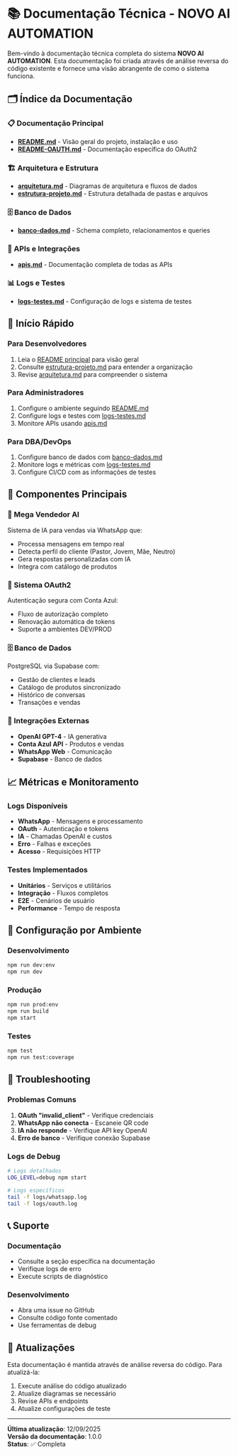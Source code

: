 # 📚 Documentação Técnica - NOVO AI AUTOMATION

Bem-vindo à documentação técnica completa do sistema **NOVO AI AUTOMATION**. Esta documentação foi criada através de análise reversa do código existente e fornece uma visão abrangente de como o sistema funciona.

## 🗂️ Índice da Documentação

### 📋 Documentação Principal
- **[README.md](../README.md)** - Visão geral do projeto, instalação e uso
- **[README-OAUTH.md](../README-OAUTH.md)** - Documentação específica do OAuth2

### 🏗️ Arquitetura e Estrutura
- **[arquitetura.md](./arquitetura.md)** - Diagramas de arquitetura e fluxos de dados
- **[estrutura-projeto.md](./estrutura-projeto.md)** - Estrutura detalhada de pastas e arquivos

### 🗄️ Banco de Dados
- **[banco-dados.md](./banco-dados.md)** - Schema completo, relacionamentos e queries

### 🔌 APIs e Integrações
- **[apis.md](./apis.md)** - Documentação completa de todas as APIs

### 📊 Logs e Testes
- **[logs-testes.md](./logs-testes.md)** - Configuração de logs e sistema de testes

## 🚀 Início Rápido

### Para Desenvolvedores
1. Leia o [README principal](../README.md) para visão geral
2. Consulte [estrutura-projeto.md](./estrutura-projeto.md) para entender a organização
3. Revise [arquitetura.md](./arquitetura.md) para compreender o sistema

### Para Administradores
1. Configure o ambiente seguindo [README.md](../README.md)
2. Configure logs e testes com [logs-testes.md](./logs-testes.md)
3. Monitore APIs usando [apis.md](./apis.md)

### Para DBA/DevOps
1. Configure banco de dados com [banco-dados.md](./banco-dados.md)
2. Monitore logs e métricas com [logs-testes.md](./logs-testes.md)
3. Configure CI/CD com as informações de testes

## 🎯 Componentes Principais

### 🤖 Mega Vendedor AI
Sistema de IA para vendas via WhatsApp que:
- Processa mensagens em tempo real
- Detecta perfil do cliente (Pastor, Jovem, Mãe, Neutro)
- Gera respostas personalizadas com IA
- Integra com catálogo de produtos

### 🔐 Sistema OAuth2
Autenticação segura com Conta Azul:
- Fluxo de autorização completo
- Renovação automática de tokens
- Suporte a ambientes DEV/PROD

### 🗄️ Banco de Dados
PostgreSQL via Supabase com:
- Gestão de clientes e leads
- Catálogo de produtos sincronizado
- Histórico de conversas
- Transações e vendas

### 🔗 Integrações Externas
- **OpenAI GPT-4** - IA generativa
- **Conta Azul API** - Produtos e vendas
- **WhatsApp Web** - Comunicação
- **Supabase** - Banco de dados

## 📈 Métricas e Monitoramento

### Logs Disponíveis
- **WhatsApp** - Mensagens e processamento
- **OAuth** - Autenticação e tokens
- **IA** - Chamadas OpenAI e custos
- **Erro** - Falhas e exceções
- **Acesso** - Requisições HTTP

### Testes Implementados
- **Unitários** - Serviços e utilitários
- **Integração** - Fluxos completos
- **E2E** - Cenários de usuário
- **Performance** - Tempo de resposta

## 🔧 Configuração por Ambiente

### Desenvolvimento
```bash
npm run dev:env
npm run dev
```

### Produção
```bash
npm run prod:env
npm run build
npm start
```

### Testes
```bash
npm test
npm run test:coverage
```

## 🚨 Troubleshooting

### Problemas Comuns
1. **OAuth "invalid_client"** - Verifique credenciais
2. **WhatsApp não conecta** - Escaneie QR code
3. **IA não responde** - Verifique API key OpenAI
4. **Erro de banco** - Verifique conexão Supabase

### Logs de Debug
```bash
# Logs detalhados
LOG_LEVEL=debug npm start

# Logs específicos
tail -f logs/whatsapp.log
tail -f logs/oauth.log
```

## 📞 Suporte

### Documentação
- Consulte a seção específica na documentação
- Verifique logs de erro
- Execute scripts de diagnóstico

### Desenvolvimento
- Abra uma issue no GitHub
- Consulte código fonte comentado
- Use ferramentas de debug

## 🔄 Atualizações

Esta documentação é mantida através de análise reversa do código. Para atualizá-la:

1. Execute análise do código atualizado
2. Atualize diagramas se necessário
3. Revise APIs e endpoints
4. Atualize configurações de teste

---

**Última atualização**: 12/09/2025  
**Versão da documentação**: 1.0.0  
**Status**: ✅ Completa
